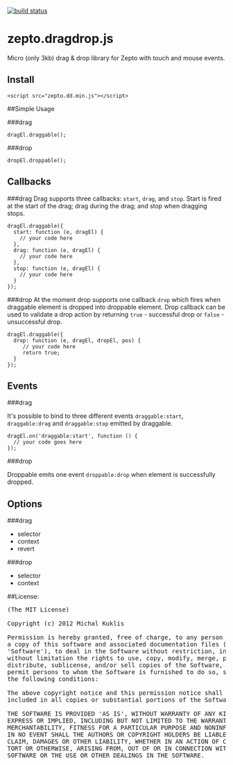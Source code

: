 [![build status](https://secure.travis-ci.org/mkuklis/zepto.dragdrop.js.png)](http://travis-ci.org/mkuklis/zepto.dragdrop.js)
# zepto.dragdrop.js

Micro (only 3kb) drag & drop library for Zepto with touch and mouse events.


## Install

    <script src="zepto.dd.min.js"></script>

##Simple Usage

###drag

    dragEl.draggable();

###drop

    dropEl.droppable();

## Callbacks

###drag
Drag supports three callbacks: `start`, `drag`, and `stop`. Start is fired at the start of the drag; drag during the drag; and stop when dragging stops.

    dragEl.draggable({
      start: function (e, dragEl) {
        // your code here
      },
      drag: function (e, dragEl) {
        // your code here
      },
      stop: function (e, dragEl) {
        // your code here
      }
    });

###drop
At the moment drop supports one callback `drop` which fires when draggable element is dropped into droppable element. Drop callback can be used to validate a drop action by returning `true` - successful drop or `false` - unsuccessful drop.

    dragEl.draggable({
      drop: function (e, dragEl, dropEl, pos) {
         // your code here
         return true;
      }
    });

## Events

###drag

It's possible to bind to three different events `draggable:start`, `draggable:drag` and `draggable:stop` emitted by draggable.

    dragEl.on('draggable:start', function () {
      // your code goes here
    });


###drop

Droppable emits one event `droppable:drop` when element is successfully dropped.

## Options
###drag

 - selector
 - context
 - revert

###drop

 - selector
 - context

##License:
<pre>
(The MIT License)

Copyright (c) 2012 Michal Kuklis

Permission is hereby granted, free of charge, to any person obtaining
a copy of this software and associated documentation files (the
'Software'), to deal in the Software without restriction, including
without limitation the rights to use, copy, modify, merge, publish,
distribute, sublicense, and/or sell copies of the Software, and to
permit persons to whom the Software is furnished to do so, subject to
the following conditions:

The above copyright notice and this permission notice shall be
included in all copies or substantial portions of the Software.

THE SOFTWARE IS PROVIDED 'AS IS', WITHOUT WARRANTY OF ANY KIND,
EXPRESS OR IMPLIED, INCLUDING BUT NOT LIMITED TO THE WARRANTIES OF
MERCHANTABILITY, FITNESS FOR A PARTICULAR PURPOSE AND NONINFRINGEMENT.
IN NO EVENT SHALL THE AUTHORS OR COPYRIGHT HOLDERS BE LIABLE FOR ANY
CLAIM, DAMAGES OR OTHER LIABILITY, WHETHER IN AN ACTION OF CONTRACT,
TORT OR OTHERWISE, ARISING FROM, OUT OF OR IN CONNECTION WITH THE
SOFTWARE OR THE USE OR OTHER DEALINGS IN THE SOFTWARE.
</pre>

